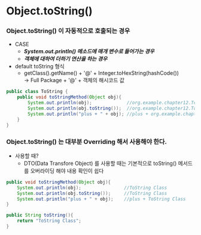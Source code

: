 # Object.toString()

### Object.toString() 이 자동적으로 호출되는 경우

* CASE
  * _**System.out.println() 메소드에 매개 변수로 들어가는 경우**_
  * _**객체에 대하여 더하기 연산을 하는 경우**_
* default toString 형식
  * getClass().getName() + '@' + Integer.toHexString(hashCode())\
    \-> Full Package + '@' + 객체의 해시코드 값

```java
public class ToString {
    public void toStringMethod(Object obj){
        System.out.println(obj);             //org.example.chapter12.ToString@ea30797
        System.out.println(obj.toString());  //org.example.chapter12.ToString@ea30797
        System.out.println("plus + " + obj); //plus + org.example.chapter12.ToString@ea30797
    }
}
```

### Object.toString() 는 대부분 Overriding 해서 사용해야 한다.

* 사용할 때?
  * DTO(Data Transfore Object) 를 사용할 때는 기본적으로 toString() 메서드를 오버라이딩 해야 내용 확인이 쉽다

```java
public void toStringMethod(Object obj){
    System.out.println(obj);                //ToString Class
    System.out.println(obj.toString());     //ToString Class
    System.out.println("plus + " + obj);    //plus + ToString Class
}

public String toString(){
    return "ToString Class";
}
```
